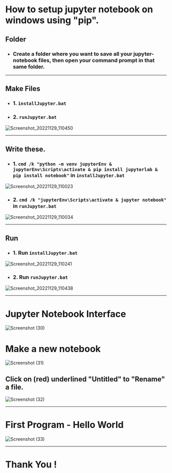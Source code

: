 # How to setup jupyter notebook on windows using "pip".
## Folder
* ### Create a folder where you want to save all your jupyter-notebook files, then open your command prompt in that same folder.
***
## Make Files
* ### 1. `installJupyter.bat`
* ### 2. `runJupyter.bat`
![Screenshot_20221129_110450](https://user-images.githubusercontent.com/73807910/204601779-8149b80d-6452-443a-a2e1-5897deaf4e20.png)
***
## Write these.
* ### 1. `cmd /k "python -m venv jupyterEnv & jupyterEnv\Scripts\activate & pip install jupyterlab & pip install notebook"` in `installJupyter.bat`
![Screenshot_20221129_110023](https://user-images.githubusercontent.com/73807910/204602002-a2246b0c-cff8-4383-bea6-a98bd7574c20.png)
* ### 2. `cmd /k "jupyterEnv\Scripts\activate & jupyter notebook"` in `runJupyter.bat`
![Screenshot_20221129_110034](https://user-images.githubusercontent.com/73807910/204602061-df7f026f-b23e-4e72-ab0d-74a8b867ca26.png)
***
## Run
* ### 1. Run `installJupyter.bat`
![Screenshot_20221129_110241](https://user-images.githubusercontent.com/73807910/204602109-b42a3f29-97fc-4672-b188-74a2dd4bc530.png)
* ### 2. Run `runJupyter.bat`
![Screenshot_20221129_110438](https://user-images.githubusercontent.com/73807910/204602150-d915d4f1-bbbd-4aa8-aa3b-407d102e0142.png)
***
# Jupyter Notebook Interface
![Screenshot (30)](https://user-images.githubusercontent.com/73807910/204603815-94e2a7f8-3cb4-4597-bda9-742f7cbbd325.png)
# Make a new notebook
![Screenshot (31)](https://user-images.githubusercontent.com/73807910/204604461-21559ade-55e9-4613-856e-e1f920b6a07e.png)
## Click on (red) underlined "Untitled" to "Rename" a file.
![Screenshot (32)](https://user-images.githubusercontent.com/73807910/204605433-32b961d5-38bb-4aa7-bc8a-6091e46d0310.png)
***
# First Program - Hello World
![Screenshot (33)](https://user-images.githubusercontent.com/73807910/204604801-58c03f94-a43b-459a-add7-23f9aeacbee5.png)
***
# Thank You !
